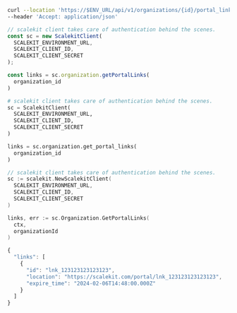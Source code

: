 
<CodeWithHeader method="get" endpoint="/api/v1/organizations/{id}/portal_links">
<Tabs groupId="tech-stack" querystring>
<TabItem value="curl" label="cURL">

```bash showLineNumbers
curl --location 'https://$ENV_URL/api/v1/organizations/{id}/portal_links' \
--header 'Accept: application/json'
```

</TabItem>
<TabItem value="nodejs" label="Node.js">

```js showLineNumbers
// scalekit client takes care of authentication behind the scenes.
const sc = new ScalekitClient(
  SCALEKIT_ENVIRONMENT_URL,
  SCALEKIT_CLIENT_ID,
  SCALEKIT_CLIENT_SECRET
);

const links = sc.organization.getPortalLinks(
  organization_id
)

```

</TabItem>
<TabItem value="py" label="Python">

```python showLineNumbers
# scalekit client takes care of authentication behind the scenes.
sc = ScalekitClient(
  SCALEKIT_ENVIRONMENT_URL,
  SCALEKIT_CLIENT_ID,
  SCALEKIT_CLIENT_SECRET
)

links = sc.organization.get_portal_links(
  organization_id
)

```

</TabItem>
<TabItem value="golang" label="Go">
  
  ```go showLineNumbers
  // scalekit client takes care of authentication behind the scenes.
  sc := scalekit.NewScalekitClient(
    SCALEKIT_ENVIRONMENT_URL,
    SCALEKIT_CLIENT_ID,
    SCALEKIT_CLIENT_SECRET
  )

  links, err := sc.Organization.GetPortalLinks(
    ctx,
    organizationId
  )

  ```

</TabItem>
</Tabs>
</CodeWithHeader>
<CodeWithHeader title="Response">

```js
{
  "links": [
    {
      "id": "lnk_123123123123123",
      "location": "https://scalekit.com/portal/lnk_123123123123123",
      "expire_time": "2024-02-06T14:48:00.000Z"
    }
  ]
}
```

</CodeWithHeader>
